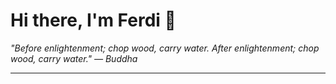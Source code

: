 <h1>Hi there, I'm Ferdi 👋</h1>

<p><em>
  "Before enlightenment; chop wood, carry water. After enlightenment; chop wood, carry water." — Buddha
</em></p>

---
